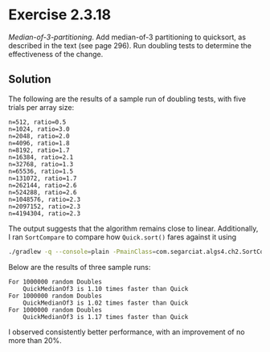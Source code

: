 # Exercise 2.3.18

*Median-of-3-partitioning*. Add median-of-3 partitioning to quicksort, as described
in the text (see page 296). Run doubling tests to determine the effectiveness of
the change.

## Solution

The following are the results of a sample run of doubling tests, with
five trials per array size:

```text
n=512, ratio=0.5
n=1024, ratio=3.0
n=2048, ratio=2.0
n=4096, ratio=1.8
n=8192, ratio=1.7
n=16384, ratio=2.1
n=32768, ratio=1.3
n=65536, ratio=1.5
n=131072, ratio=1.7
n=262144, ratio=2.6
n=524288, ratio=2.6
n=1048576, ratio=2.3
n=2097152, ratio=2.3
n=4194304, ratio=2.3
```

The output suggests that the algorithm remains close to linear. Additionally, I
ran `SortCompare` to compare how `Quick.sort()` fares against it using

```bash
./gradlew -q --console=plain -PmainClass=com.segarciat.algs4.ch2.SortCompare run --args='QuickMedianOf3 Quick 1000000 5'
```

Below are the results of three sample runs:

```text
For 1000000 random Doubles
    QuickMedianOf3 is 1.10 times faster than Quick
For 1000000 random Doubles
    QuickMedianOf3 is 1.02 times faster than Quick
For 1000000 random Doubles
    QuickMedianOf3 is 1.17 times faster than Quick
```

I observed consistently better performance, with an improvement of no more than 20%.